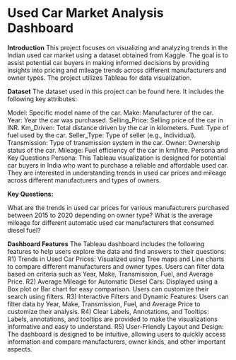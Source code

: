 # Used Car Market Analysis Dashboard
**Introduction**
This project focuses on visualizing and analyzing trends in the Indian used car market using a dataset obtained from Kaggle. The goal is to assist potential car buyers in making informed decisions by providing insights into pricing and mileage trends across different manufacturers and owner types. The project utilizes Tableau for data visualization.

**Dataset**
The dataset used in this project can be found here. It includes the following key attributes:

Model: Specific model name of the car.
Make: Manufacturer of the car.
Year: Year the car was purchased.
Selling_Price: Selling price of the car in INR.
Km_Driven: Total distance driven by the car in kilometers.
Fuel: Type of fuel used by the car.
Seller_Type: Type of seller (e.g., Individual).
Transmission: Type of transmission system in the car.
Owner: Ownership status of the car.
Mileage: Fuel efficiency of the car in km/litre.
Persona and Key Questions
Persona: This Tableau visualization is designed for potential car buyers in India who want to purchase a reliable and affordable used car. They are interested in understanding trends in used car prices and mileage across different manufacturers and types of owners.

**Key Questions:**

What are the trends in used car prices for various manufacturers purchased between 2015 to 2020 depending on owner type?
What is the average mileage for different automatic used car manufacturers that consumed diesel fuel?

**Dashboard Features**
The Tableau dashboard includes the following features to help users explore the data and find answers to their questions:
R1) Trends in Used Car Prices:
Visualized using Tree maps and Line charts to compare different manufacturers and owner types.
Users can filter data based on criteria such as Year, Make, Transmission, Fuel, and Average Price.
R2) Average Mileage for Automatic Diesel Cars:
Displayed using a Box plot or Bar chart for easy comparison.
Users can customize their search using filters.
R3) Interactive Filters and Dynamic Features:
Users can filter data by Year, Make, Transmission, Fuel, and Average Price to customize their analysis.
R4) Clear Labels, Annotations, and Tooltips:
Labels, annotations, and tooltips are provided to make the visualizations informative and easy to understand.
R5) User-Friendly Layout and Design:
The dashboard is designed to be intuitive, allowing users to quickly access information and compare manufacturers, owner kinds, and other important aspects.





